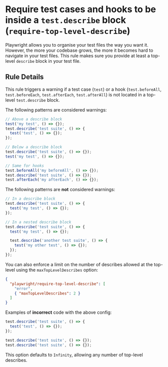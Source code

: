 # Require test cases and hooks to be inside a `test.describe` block (`require-top-level-describe`)

Playwright allows you to organise your test files the way you want it. However,
the more your codebase grows, the more it becomes hard to navigate in your test
files. This rule makes sure you provide at least a top-level `describe` block in
your test file.

## Rule Details

This rule triggers a warning if a test case (`test`) or a hook
(`test.beforeAll`, `test.beforeEach`, `test.afterEach`, `test.afterAll`) is not
located in a top-level `test.describe` block.

The following patterns are considered warnings:

```javascript
// Above a describe block
test('my test', () => {});
test.describe('test suite', () => {
  test('test', () => {});
});

// Below a describe block
test.describe('test suite', () => {});
test('my test', () => {});

// Same for hooks
test.beforeAll('my beforeAll', () => {});
test.describe('test suite', () => {});
test.afterEach('my afterEach', () => {});
```

The following patterns are **not** considered warnings:

```javascript
// In a describe block
test.describe('test suite', () => {
  test('my test', () => {});
});

// In a nested describe block
test.describe('test suite', () => {
  test('my test', () => {});

  test.describe('another test suite', () => {
    test('my other test', () => {});
  });
});
```

You can also enforce a limit on the number of describes allowed at the top-level
using the `maxTopLevelDescribes` option:

```json
{
  "playwright/require-top-level-describe": [
    "error",
    { "maxTopLevelDescribes": 2 }
  ]
}
```

Examples of **incorrect** code with the above config:

```javascript
test.describe('test suite', () => {
  test('test', () => {});
});

test.describe('test suite', () => {});
test.describe('test suite', () => {});
```

This option defaults to `Infinity`, allowing any number of top-level describes.

